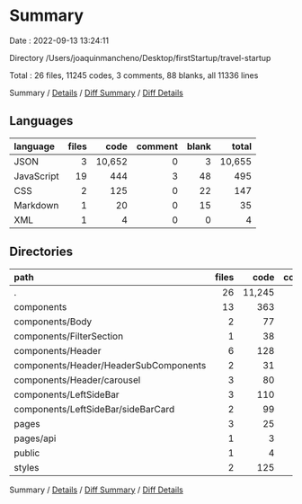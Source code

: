 # Summary

Date : 2022-09-13 13:24:11

Directory /Users/joaquinmancheno/Desktop/firstStartup/travel-startup

Total : 26 files,  11245 codes, 3 comments, 88 blanks, all 11336 lines

Summary / [Details](details.md) / [Diff Summary](diff.md) / [Diff Details](diff-details.md)

## Languages
| language | files | code | comment | blank | total |
| :--- | ---: | ---: | ---: | ---: | ---: |
| JSON | 3 | 10,652 | 0 | 3 | 10,655 |
| JavaScript | 19 | 444 | 3 | 48 | 495 |
| CSS | 2 | 125 | 0 | 22 | 147 |
| Markdown | 1 | 20 | 0 | 15 | 35 |
| XML | 1 | 4 | 0 | 0 | 4 |

## Directories
| path | files | code | comment | blank | total |
| :--- | ---: | ---: | ---: | ---: | ---: |
| . | 26 | 11,245 | 3 | 88 | 11,336 |
| components | 13 | 363 | 0 | 35 | 398 |
| components/Body | 2 | 77 | 0 | 7 | 84 |
| components/FilterSection | 1 | 38 | 0 | 2 | 40 |
| components/Header | 6 | 128 | 0 | 17 | 145 |
| components/Header/HeaderSubComponents | 2 | 31 | 0 | 4 | 35 |
| components/Header/carousel | 3 | 80 | 0 | 11 | 91 |
| components/LeftSideBar | 3 | 110 | 0 | 8 | 118 |
| components/LeftSideBar/sideBarCard | 2 | 99 | 0 | 7 | 106 |
| pages | 3 | 25 | 1 | 9 | 35 |
| pages/api | 1 | 3 | 1 | 2 | 6 |
| public | 1 | 4 | 0 | 0 | 4 |
| styles | 2 | 125 | 0 | 22 | 147 |

Summary / [Details](details.md) / [Diff Summary](diff.md) / [Diff Details](diff-details.md)